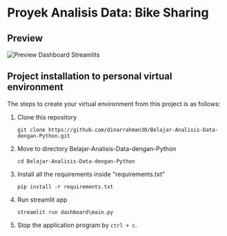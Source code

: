 # Proyek Analisis Data: Bike Sharing 

## Preview
![Preview Dashboard Streamlit](https://github.com/dinarrahman30/Belajar-Analisis-Data-dengan-Python/assets/68122380/4e926b3d-3f1e-4308-8f0b-42d6396a7842)s


## Project installation to personal virtual environment
The steps to create your virtual environment from this project is as follows:

1. Clone this repository
   ```
   git clone https://github.com/dinarrahman30/Belajar-Analisis-Data-dengan-Python.git
   ```

2. Move to directory Belajar-Analisis-Data-dengan-Python
   ```
   cd Belajar-Analisis-Data-dengan-Python
   ```

3. Install all the requirements inside "requirements.txt"
   ```
   pip install -r requirements.txt
   ```

4. Run streamlit app
   ```
   streamlit run dashboard\main.py
   ```

5. Stop the application program by `ctrl + c`.
